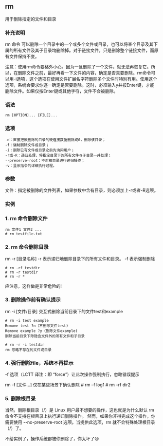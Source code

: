 ## rm ##

用于删除指定的文件和目录

### 补充说明 ###

rm 命令 可以删除一个目录中的一个或多个文件或目录，也可以将某个目录及其下属的所有文件及其子目录均删除掉。对于链接文件，只是删除整个链接文件，而原有文件保持不变。

注意：使用rm命令要格外小心。因为一旦删除了一个文件，就无法再恢复它。所以，在删除文件之前，最好再看一下文件的内容，确定是否真要删除。rm命令可以用-i选项，这个选项在使用文件扩展名字符删除多个文件时特别有用。使用这个选项，系统会要求你逐一确定是否要删除。这时，必须输入y并按Enter键，才能删除文件。如果仅按Enter键或其他字符，文件不会被删除。

###  语法

	rm [OPTION]... [FILE]...

###  选项

	-d：直接把欲删除的目录的硬连接数据删除成0，删除该目录；
	-f：强制删除文件或目录；
	-i：删除已有文件或目录之前先询问用户；
	-r或-R：递归处理，将指定目录下的所有文件与子目录一并处理；
	--preserve-root：不对根目录进行递归操作；
	-v：显示指令的详细执行过程。

###  参数
文件：指定被删除的文件列表，如果参数中含有目录，则必须加上-r或者-R选项。

###  实例


### 1.  rm 命令删除文件

	rm 文件1 文件2 ...
	# rm testfile.txt

### 2.   rm 命令删除目录

rm -r [目录名称] -r 表示递归地删除目录下的所有文件和目录。 -f 表示强制删除

	# rm -rf testdir
	# rm -r testdir
	# rm -r *
应注意，这样做是非常危险的!

### 3.  删除操作前有确认提示

rm -i [文件/目录]
交互式删除当前目录下的文件test和example

	# rm -i test example
	Remove test ?n（不删除文件test)
	Remove example ?y（删除文件example)
	删除当前目录下除隐含文件外的所有文件和子目录

	# rm -r -i testdir
	rm 忽略不存在的文件或目录

### 4. 强行删除file，系统不再提示 

-f 选项（LCTT 译注：即 “force”）让此次操作强制执行，忽略错误提示

rm -f [文件...]
仅在某些场景下确认删除
	# rm –f log1
	# rm  –rf  dir2


### 5. 删除根目录

当然，删除根目录（/）是 Linux 用户最不想要的操作，这也就是为什么默认 rm 命令不支持在根目录上执行递归删除操作。 然而，如果你非得完成这个操作，你需要使用 --no-preserve-root 选项。当提供此选项，rm 就不会特殊处理根目录（/）了。

不给实例了，操作系统都被你删除了，你太坏了😆
